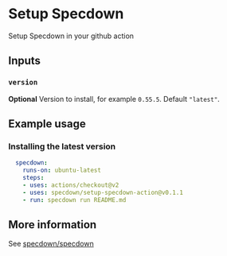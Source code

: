 # Setup Specdown

Setup Specdown in your github action

## Inputs

### `version`

**Optional** Version to install, for example `0.55.5`. Default
`"latest"`.

## Example usage

### Installing the latest version

``` yaml
  specdown:
    runs-on: ubuntu-latest
    steps:
    - uses: actions/checkout@v2
    - uses: specdown/setup-specdown-action@v0.1.1
    - run: specdown run README.md
```

## More information

See [specdown/specdown](https://github.com/specdown/specdown)
